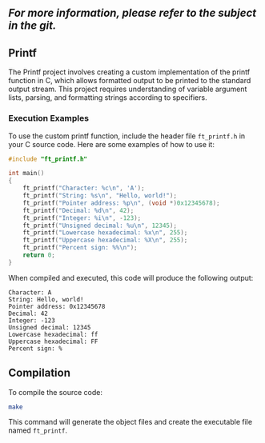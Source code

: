 ## *For more information, please refer to the subject in the git.*

## Printf

The Printf project involves creating a custom implementation of the printf function in C, which allows formatted output to be printed to the standard output stream. This project requires understanding of variable argument lists, parsing, and formatting strings according to specifiers.

### Execution Examples

To use the custom printf function, include the header file `ft_printf.h` in your C source code. Here are some examples of how to use it:

```c
#include "ft_printf.h"

int main()
{
    ft_printf("Character: %c\n", 'A');
    ft_printf("String: %s\n", "Hello, world!");
    ft_printf("Pointer address: %p\n", (void *)0x12345678);
    ft_printf("Decimal: %d\n", 42);
    ft_printf("Integer: %i\n", -123);
    ft_printf("Unsigned decimal: %u\n", 12345);
    ft_printf("Lowercase hexadecimal: %x\n", 255);
    ft_printf("Uppercase hexadecimal: %X\n", 255);
    ft_printf("Percent sign: %%\n");
    return 0;
}
```

When compiled and executed, this code will produce the following output:

```
Character: A
String: Hello, world!
Pointer address: 0x12345678
Decimal: 42
Integer: -123
Unsigned decimal: 12345
Lowercase hexadecimal: ff
Uppercase hexadecimal: FF
Percent sign: %
```

## Compilation

To compile the source code:
```bash
make
```

This command will generate the object files and create the executable file named `ft_printf`.
